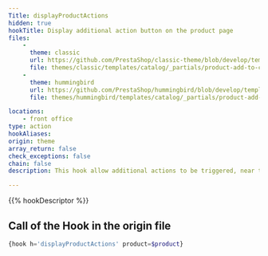 ```yaml
---
Title: displayProductActions
hidden: true
hookTitle: Display additional action button on the product page
files:
    -
      theme: classic
      url: https://github.com/PrestaShop/classic-theme/blob/develop/templates/catalog/_partials/product-add-to-cart.tpl
      file: themes/classic/templates/catalog/_partials/product-add-to-cart.tpl
    -
      theme: hummingbird
      url: https://github.com/PrestaShop/hummingbird/blob/develop/templates/catalog/_partials/product-add-to-cart.tpl
      file: themes/hummingbird/templates/catalog/_partials/product-add-to-cart.tpl

locations:
    - front office
type: action
hookAliases: 
origin: theme
array_return: false
check_exceptions: false
chain: false
description: This hook allow additional actions to be triggered, near the add to cart button.

---
```


{{% hookDescriptor %}}

## Call of the Hook in the origin file

```php
{hook h='displayProductActions' product=$product}
```
